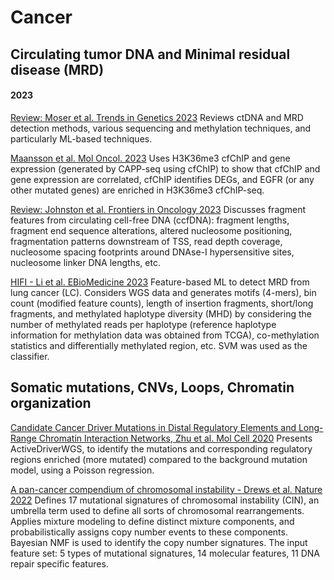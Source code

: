 # Cancer

## Circulating tumor DNA and Minimal residual disease (MRD)

#### 2023

[Review: Moser et al. Trends in Genetics 2023](https://pubmed.ncbi.nlm.nih.gov/36792446/) Reviews ctDNA and MRD detection methods, various sequencing and methylation techniques, and particularly ML-based techniques.

[Maansson et al. Mol Oncol. 2023](https://pubmed.ncbi.nlm.nih.gov/36825535/) Uses H3K36me3 cfChIP and gene expression (generated by CAPP-seq using cfChIP) to show that cfChIP and gene expression are correlated, cfChIP identifies DEGs, and EGFR (or any other mutated genes) are enriched in H3K36me3 cfChIP-seq.

[Review: Johnston et al. Frontiers in Oncology 2023](https://pubmed.ncbi.nlm.nih.gov/37081990/) Discusses fragment features from circulating cell-free DNA (ccfDNA): fragment lengths, fragment end sequence alterations, altered nucleosome positioning, fragmentation patterns downstream of TSS, read depth coverage, nucleosome spacing footprints around DNAse-I hypersensitive sites, nucleosome linker DNA lengths, etc.

[HIFI - Li et al. EBioMedicine 2023](https://pubmed.ncbi.nlm.nih.gov/37027928/) Feature-based ML to detect MRD from lung cancer (LC). Considers WGS data and generates motifs (4-mers), bin count (modified feature counts), length of insertion fragments, short/long fragments, and methylated haplotype diversity (MHD) by considering the number of methylated reads per haplotype (reference haplotype information for methylation data was obtained from TCGA), co-methylation statistics and differentially methylated region, etc. SVM was used as the classifier.

## Somatic mutations, CNVs, Loops, Chromatin organization

[Candidate Cancer Driver Mutations in Distal Regulatory Elements and Long-Range Chromatin Interaction Networks, Zhu et al. Mol Cell 2020](https://doi.org/10.1016/j.molcel.2019.12.027) Presents ActiveDriverWGS, to identify the mutations and corresponding regulatory regions enriched (more mutated) compared to the background mutation model, using a Poisson regression.

[A pan-cancer compendium of chromosomal instability - Drews et al. Nature 2022](https://pubmed.ncbi.nlm.nih.gov/35705807/) Defines 17 mutational signatures of chromosomal instability (CIN), an umbrella term used to define all sorts of chromosomal rearrangements. Applies mixture modeling to define distinct mixture components, and probabilistically assigns copy number events to these components. Bayesian NMF is used to identify the copy number signatures. The input feature set: 5 types of mutational signatures, 14 molecular features, 11 DNA repair specific features.

